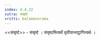 ```yaml
---
index: 4.4.22
sutra: संसृष्टे
vritti: balamanorama
---
```


<<संसृष्टे>> - संसृष्टे । संसृष्टमित्यर्थे तृतीयान्ताट्ठागित्यर्थः । 